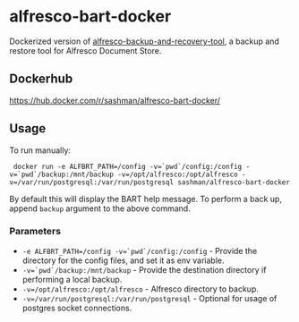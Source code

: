 # alfresco-bart-docker
Dockerized version of [alfresco-backup-and-recovery-tool](https://github.com/toniblyx/alfresco-backup-and-recovery-tool), a backup and restore tool for Alfresco Document Store. 

## Dockerhub

https://hub.docker.com/r/sashman/alfresco-bart-docker/

## Usage
To run manually: 

``` docker run -e ALFBRT_PATH=/config -v=`pwd`/config:/config -v=`pwd`/backup:/mnt/backup -v=/opt/alfresco:/opt/alfresco -v=/var/run/postgresql:/var/run/postgresql sashman/alfresco-bart-docker```

By default this will display the BART help message. To perform a back up, append `backup` argument to the above command.

### Parameters

* ```-e ALFBRT_PATH=/config -v=`pwd`/config:/config``` - Provide the directory for the config files, and set it as env variable.
* ```-v=`pwd`/backup:/mnt/backup``` - Provide the destination directory if performing a local backup.
* ```-v=/opt/alfresco:/opt/alfresco``` - Alfresco directory to backup.
* ```-v=/var/run/postgresql:/var/run/postgresql``` - Optional for usage of postgres socket connections.
